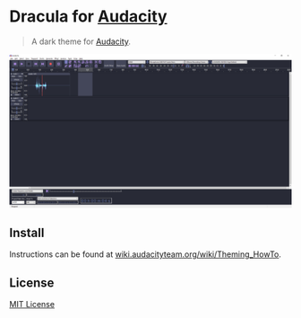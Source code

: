 # Dracula for [Audacity](https://www.audacityteam.org/)

> A dark theme for [Audacity](https://www.audacityteam.org/).

![Screenshot](./screenshot.png)

## Install

Instructions can be found at [wiki.audacityteam.org/wiki/Theming_HowTo](https://wiki.audacityteam.org/wiki/Theming_HowTo).

## License

[MIT License](./LICENSE)
